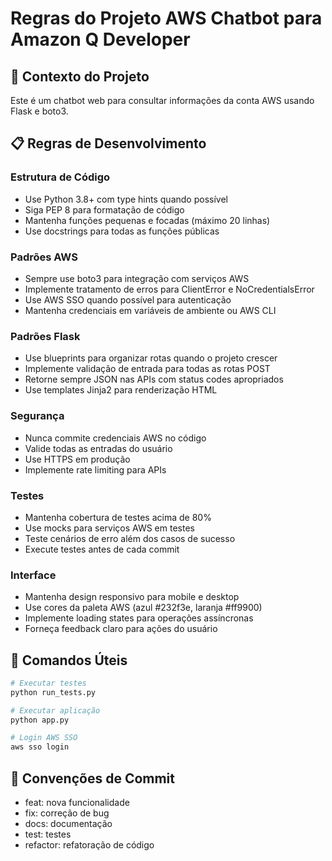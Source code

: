 # Regras do Projeto AWS Chatbot para Amazon Q Developer

## 🎯 Contexto do Projeto
Este é um chatbot web para consultar informações da conta AWS usando Flask e boto3.

## 📋 Regras de Desenvolvimento

### Estrutura de Código
- Use Python 3.8+ com type hints quando possível
- Siga PEP 8 para formatação de código
- Mantenha funções pequenas e focadas (máximo 20 linhas)
- Use docstrings para todas as funções públicas

### Padrões AWS
- Sempre use boto3 para integração com serviços AWS
- Implemente tratamento de erros para ClientError e NoCredentialsError
- Use AWS SSO quando possível para autenticação
- Mantenha credenciais em variáveis de ambiente ou AWS CLI

### Padrões Flask
- Use blueprints para organizar rotas quando o projeto crescer
- Implemente validação de entrada para todas as rotas POST
- Retorne sempre JSON nas APIs com status codes apropriados
- Use templates Jinja2 para renderização HTML

### Segurança
- Nunca commite credenciais AWS no código
- Valide todas as entradas do usuário
- Use HTTPS em produção
- Implemente rate limiting para APIs

### Testes
- Mantenha cobertura de testes acima de 80%
- Use mocks para serviços AWS em testes
- Teste cenários de erro além dos casos de sucesso
- Execute testes antes de cada commit

### Interface
- Mantenha design responsivo para mobile e desktop
- Use cores da paleta AWS (azul #232f3e, laranja #ff9900)
- Implemente loading states para operações assíncronas
- Forneça feedback claro para ações do usuário

## 🚀 Comandos Úteis

```bash
# Executar testes
python run_tests.py

# Executar aplicação
python app.py

# Login AWS SSO
aws sso login
```

## 📝 Convenções de Commit
- feat: nova funcionalidade
- fix: correção de bug
- docs: documentação
- test: testes
- refactor: refatoração de código